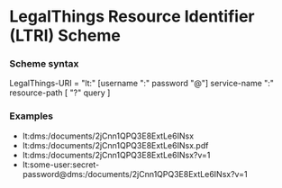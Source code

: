 # LegalThings Resource Identifier (LTRI) Scheme

### Scheme syntax

LegalThings-URI = "lt:" [username ":" password "@"] service-name ":" resource-path [ "?" query ]

### Examples

* lt:dms:/documents/2jCnn1QPQ3E8ExtLe6INsx
* lt:dms:/documents/2jCnn1QPQ3E8ExtLe6INsx.pdf
* lt:dms:/documents/2jCnn1QPQ3E8ExtLe6INsx?v=1
* lt:some-user:secret-password@dms:/documents/2jCnn1QPQ3E8ExtLe6INsx?v=1
